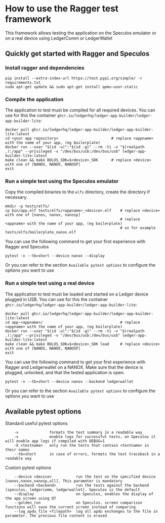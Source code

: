 # How to use the Ragger test framework

This framework allows testing the application on the Speculos emulator or on a real device using LedgerComm or LedgerWallet


## Quickly get started with Ragger and Speculos

### Install ragger and dependencies

```
pip install --extra-index-url https://test.pypi.org/simple/ -r requirements.txt
sudo apt-get update && sudo apt-get install qemu-user-static
```

### Compile the application

The application to test must be compiled for all required devices.
You can use for this the container `ghcr.io/ledgerhq/ledger-app-builder/ledger-app-builder-lite`:
```
docker pull ghcr.io/ledgerhq/ledger-app-builder/ledger-app-builder-lite:latest
cd <your app repository>                        # replace <appname> with the name of your app, (eg boilerplate)
docker run --user "$(id -u)":"$(id -g)" --rm -ti -v "$(realpath .):/app" --privileged -v "/dev/bus/usb:/dev/bus/usb" ledger-app-builder-lite:latest
make clean && make BOLOS_SDK=$<device>_SDK      # replace <device> with one of [NANOS, NANOX, NANOSP]
exit
```

### Run a simple test using the Speculos emulator

Copy the compiled binaries to the `elfs` directory, create the directory if necessary.
```
mkdir -p tests/elfs/
cp bin/app.elf tests/elfs/<appname>_<device>.elf    # replace <device> with one of [nanos, nanox, nanosp]
                                                    # replace <appname> with the name of your app, (eg boilerplate)
                                                    # so for example tests/elfs/boilerplate_nanos.elf
```

You can use the following command to get your first experience with Ragger and Speculos
```
pytest -v --tb=short --device nanox --display
```
Or you can refer to the section `Available pytest options` to configure the options you want to use


### Run a simple test using a real device

The application to test must be loaded and started on a Ledger device plugged in USB.
You can use for this the container `ghcr.io/ledgerhq/ledger-app-builder/ledger-app-builder-lite`:
```
docker pull ghcr.io/ledgerhq/ledger-app-builder/ledger-app-builder-lite:latest
cd app-<appname>/                                   # replace <appname> with the name of your app, (eg boilerplate)
docker run --user "$(id -u)":"$(id -g)" --rm -ti -v "$(realpath .):/app" --privileged -v "/dev/bus/usb:/dev/bus/usb" ledger-app-builder-lite:latest
make clean && make BOLOS_SDK=$<device>_SDK load     # replace <device> with one of [NANOS, NANOX, NANOSP]
exit
```

You can use the following command to get your first experience with Ragger and Ledgerwallet on a NANOX.
Make sure that the device is plugged, unlocked, and that the tested application is open.
```
pytest -v --tb=short --device nanox --backend ledgerwallet
```
Or you can refer to the section `Available pytest options` to configure the options you want to use


## Available pytest options

Standard useful pytest options
```
    -v              formats the test summary in a readable way
    -s              enable logs for successful tests, on Speculos it will enable app logs if compiled with DEBUG=1
    -k <testname>   only run the tests that contain <testname> in their names
    --tb=short      in case of errors, formats the test traceback in a readable way
``` 

Custom pytest options
```
    --device <device>           run the test on the specified device [nanos,nanox,nanosp,all]. This parameter is mandatory
    --backend <backend>         run the tests against the backend [speculos, ledgercomm, ledgerwallet]. Speculos is the default
    --display                   on Speculos, enables the display of the app screen using QT
    --golden_run                on Speculos, screen comparison functions will save the current screen instead of comparing
    --log_apdu_file <filepath>  log all apdu exchanges to the file in parameter. The previous file content is erased
``` 

